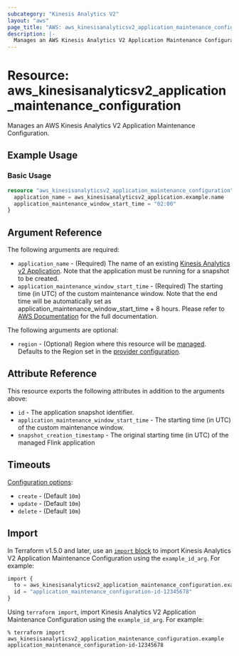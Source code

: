 ```yaml
---
subcategory: "Kinesis Analytics V2"
layout: "aws"
page_title: "AWS: aws_kinesisanalyticsv2_application_maintenance_configuration"
description: |-
  Manages an AWS Kinesis Analytics V2 Application Maintenance Configuration.
---
```


# Resource: aws_kinesisanalyticsv2_application_maintenance_configuration

Manages an AWS Kinesis Analytics V2 Application Maintenance Configuration.

## Example Usage

### Basic Usage

```terraform
resource "aws_kinesisanalyticsv2_application_maintenance_configuration" "example" {
  application_name = aws_kinesisanalyticsv2_application.example.name
  application_maintenance_window_start_time = "02:00"
}
```

## Argument Reference

The following arguments are required:

* `application_name` - (Required) The name of an existing  [Kinesis Analytics v2 Application](/docs/providers/aws/r/kinesisanalyticsv2_application.html). Note that the application must be running for a snapshot to be created.
* `application_maintenance_window_start_time` - (Required) The starting time (in UTC) of the custom maintenance window. Note that the end time will be automatically set as application_maintenance_window_start_time + 8 hours. Please refer to [AWS Documentation](/https://docs.aws.amazon.com/managed-flink/latest/java/maintenance.html?icmpid=docs_console_unmapped) for the full documentation.

The following arguments are optional:

* `region` - (Optional) Region where this resource will be [managed](https://docs.aws.amazon.com/general/latest/gr/rande.html#regional-endpoints). Defaults to the Region set in the [provider configuration](https://registry.terraform.io/providers/hashicorp/aws/latest/docs#aws-configuration-reference).

## Attribute Reference

This resource exports the following attributes in addition to the arguments above:

* `id` - The application snapshot identifier.
* `application_maintenance_window_start_time` - The starting time (in UTC) of the custom maintenance window.
* `snapshot_creation_timestamp` - The original starting time (in UTC) of the managed Flink application

## Timeouts

[Configuration options](https://developer.hashicorp.com/terraform/language/resources/syntax#operation-timeouts):

* `create` - (Default `10m`)
* `update` - (Default `10m`)
* `delete` - (Default `10m`)

## Import

In Terraform v1.5.0 and later, use an [`import` block](https://developer.hashicorp.com/terraform/language/import) to import Kinesis Analytics V2 Application Maintenance Configuration using the `example_id_arg`. For example:

```terraform
import {
  to = aws_kinesisanalyticsv2_application_maintenance_configuration.example
  id = "application_maintenance_configuration-id-12345678"
}
```

Using `terraform import`, import Kinesis Analytics V2 Application Maintenance Configuration using the `example_id_arg`. For example:

```console
% terraform import aws_kinesisanalyticsv2_application_maintenance_configuration.example application_maintenance_configuration-id-12345678
```
